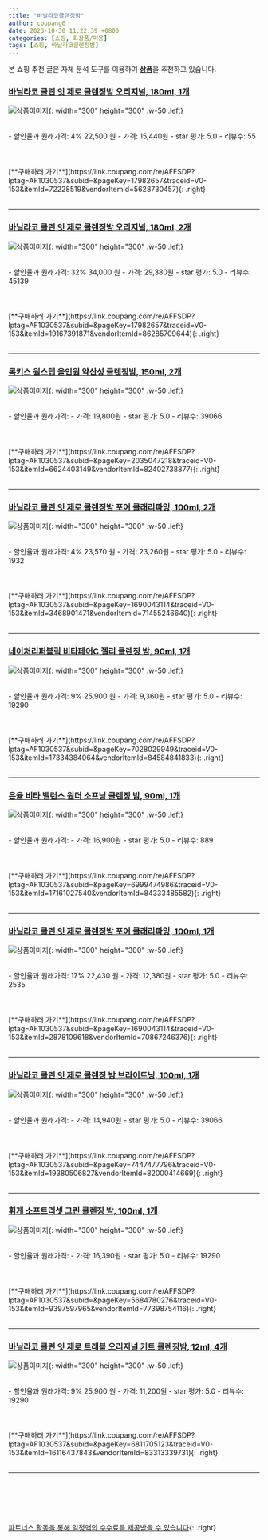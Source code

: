 ```yaml
---
title: "바닐라코클렌징밤"
author: coupang6
date: 2023-10-30 11:22:39 +0800
categories: [쇼핑, 화장품/미용]
tags: [쇼핑, 바닐라코클렌징밤]
---
```


본 쇼핑 추천 글은 자체 분석 도구를 이용하여 [**상품**](https://link.coupang.com/a/bao1ui)을 추천하고 있습니다.

### [바닐라코 클린 잇 제로 클렌징밤 오리지널, 180ml, 1개](https://link.coupang.com/re/AFFSDP?lptag=AF1030537&subid=&pageKey=17982657&traceid=V0-153&itemId=72228519&vendorItemId=5628730457)

![상품이미지](https://thumbnail10.coupangcdn.com/thumbnails/remote/230x230ex/image/retail/images/4583306567003864-10675ed7-82c3-4179-9a37-ef18b1f05891.jpg){: width="300" height="300" .w-50 .left}


<br>
- 할인율과 원래가격: 4%  22,500   원
- 가격: 15,440원
- star 평가: 5.0
- 리뷰수: 55
<br>
<br>
<br>
<br>
[**구매하러 가기**](https://link.coupang.com/re/AFFSDP?lptag=AF1030537&subid=&pageKey=17982657&traceid=V0-153&itemId=72228519&vendorItemId=5628730457){: .right}
<br>
<br>

---

### [바닐라코 클린 잇 제로 클렌징밤 오리지널, 180ml, 2개](https://link.coupang.com/re/AFFSDP?lptag=AF1030537&subid=&pageKey=17982657&traceid=V0-153&itemId=19167391871&vendorItemId=86285709644)

![상품이미지](https://thumbnail7.coupangcdn.com/thumbnails/remote/230x230ex/image/retail/images/066fa2f9-a30d-49f2-a079-5782d6deecc37173628307113087173.png){: width="300" height="300" .w-50 .left}


<br>
- 할인율과 원래가격: 32%  34,000   원
- 가격: 29,380원
- star 평가: 5.0
- 리뷰수: 45139
<br>
<br>
<br>
<br>
[**구매하러 가기**](https://link.coupang.com/re/AFFSDP?lptag=AF1030537&subid=&pageKey=17982657&traceid=V0-153&itemId=19167391871&vendorItemId=86285709644){: .right}
<br>
<br>

---

### [록키스 원스텝 올인원 약산성 클렌징밤, 150ml, 2개](https://link.coupang.com/re/AFFSDP?lptag=AF1030537&subid=&pageKey=2035047218&traceid=V0-153&itemId=6624403149&vendorItemId=82402738877)

![상품이미지](https://thumbnail9.coupangcdn.com/thumbnails/remote/230x230ex/image/vendor_inventory/bfd1/bc1aac0908a5a00bf27296eb561ad19105755d42fe7b22ccf190406b55fc.jpg){: width="300" height="300" .w-50 .left}


<br>
- 할인율과 원래가격: 
- 가격: 19,800원
- star 평가: 5.0
- 리뷰수: 39066
<br>
<br>
<br>
<br>
[**구매하러 가기**](https://link.coupang.com/re/AFFSDP?lptag=AF1030537&subid=&pageKey=2035047218&traceid=V0-153&itemId=6624403149&vendorItemId=82402738877){: .right}
<br>
<br>

---

### [바닐라코 클린 잇 제로 클렌징밤 포어 클래리파잉, 100ml, 2개](https://link.coupang.com/re/AFFSDP?lptag=AF1030537&subid=&pageKey=1690043114&traceid=V0-153&itemId=3468901471&vendorItemId=71455246640)

![상품이미지](https://thumbnail6.coupangcdn.com/thumbnails/remote/230x230ex/image/retail/images/2020/08/11/18/6/c9f27962-1b32-4274-9354-120320cd82a1.jpg){: width="300" height="300" .w-50 .left}


<br>
- 할인율과 원래가격: 4%  23,570   원
- 가격: 23,260원
- star 평가: 5.0
- 리뷰수: 1932
<br>
<br>
<br>
<br>
[**구매하러 가기**](https://link.coupang.com/re/AFFSDP?lptag=AF1030537&subid=&pageKey=1690043114&traceid=V0-153&itemId=3468901471&vendorItemId=71455246640){: .right}
<br>
<br>

---

### [네이처리퍼블릭 비타페어C 젤리 클렌징 밤, 90ml, 1개](https://link.coupang.com/re/AFFSDP?lptag=AF1030537&subid=&pageKey=7028029949&traceid=V0-153&itemId=17334384064&vendorItemId=84584841833)

![상품이미지](https://thumbnail10.coupangcdn.com/thumbnails/remote/230x230ex/image/vendor_inventory/ed74/47d5213143b01beb12691e4441a4cdd1dc913e719de6397af9d12998a34c.jpg){: width="300" height="300" .w-50 .left}


<br>
- 할인율과 원래가격: 9%  25,900   원
- 가격: 9,360원
- star 평가: 5.0
- 리뷰수: 19290
<br>
<br>
<br>
<br>
[**구매하러 가기**](https://link.coupang.com/re/AFFSDP?lptag=AF1030537&subid=&pageKey=7028029949&traceid=V0-153&itemId=17334384064&vendorItemId=84584841833){: .right}
<br>
<br>

---

### [은율 비타 밸런스 원더 소프닝 클렌징 밤, 90ml, 1개](https://link.coupang.com/re/AFFSDP?lptag=AF1030537&subid=&pageKey=6999474986&traceid=V0-153&itemId=17161027540&vendorItemId=84333485582)

![상품이미지](https://thumbnail10.coupangcdn.com/thumbnails/remote/230x230ex/image/retail/images/3583900764788525-01249493-50ab-4421-adba-cb0cbd3e17b4.jpg){: width="300" height="300" .w-50 .left}


<br>
- 할인율과 원래가격: 
- 가격: 16,900원
- star 평가: 5.0
- 리뷰수: 889
<br>
<br>
<br>
<br>
[**구매하러 가기**](https://link.coupang.com/re/AFFSDP?lptag=AF1030537&subid=&pageKey=6999474986&traceid=V0-153&itemId=17161027540&vendorItemId=84333485582){: .right}
<br>
<br>

---

### [바닐라코 클린 잇 제로 클렌징밤 포어 클래리파잉, 100ml, 1개](https://link.coupang.com/re/AFFSDP?lptag=AF1030537&subid=&pageKey=1690043114&traceid=V0-153&itemId=2878109618&vendorItemId=70867246376)

![상품이미지](https://thumbnail7.coupangcdn.com/thumbnails/remote/230x230ex/image/retail/images/250541664813409-ca0797ee-c0f0-4f95-88e2-023cd517a49c.jpg){: width="300" height="300" .w-50 .left}


<br>
- 할인율과 원래가격: 17%  22,430   원
- 가격: 12,380원
- star 평가: 5.0
- 리뷰수: 2535
<br>
<br>
<br>
<br>
[**구매하러 가기**](https://link.coupang.com/re/AFFSDP?lptag=AF1030537&subid=&pageKey=1690043114&traceid=V0-153&itemId=2878109618&vendorItemId=70867246376){: .right}
<br>
<br>

---

### [바닐라코 클린 잇 제로 클렌징 밤 브라이트닝, 100ml, 1개](https://link.coupang.com/re/AFFSDP?lptag=AF1030537&subid=&pageKey=7447477796&traceid=V0-153&itemId=19380506827&vendorItemId=82000414669)

![상품이미지](https://thumbnail7.coupangcdn.com/thumbnails/remote/230x230ex/image/retail/images/4701848977999651-386d4d50-7081-4162-94d8-88def400178c.jpg){: width="300" height="300" .w-50 .left}


<br>
- 할인율과 원래가격: 
- 가격: 14,940원
- star 평가: 5.0
- 리뷰수: 39066
<br>
<br>
<br>
<br>
[**구매하러 가기**](https://link.coupang.com/re/AFFSDP?lptag=AF1030537&subid=&pageKey=7447477796&traceid=V0-153&itemId=19380506827&vendorItemId=82000414669){: .right}
<br>
<br>

---

### [휘게 소프트리셋 그린 클렌징 밤, 100ml, 1개](https://link.coupang.com/re/AFFSDP?lptag=AF1030537&subid=&pageKey=5684780276&traceid=V0-153&itemId=9397597965&vendorItemId=77398754116)

![상품이미지](https://thumbnail6.coupangcdn.com/thumbnails/remote/230x230ex/image/rs_quotation_api/a8mhlkzw/7062cb8cd24642ddb454d02c231b83b2.jpg){: width="300" height="300" .w-50 .left}


<br>
- 할인율과 원래가격: 
- 가격: 16,390원
- star 평가: 5.0
- 리뷰수: 19290
<br>
<br>
<br>
<br>
[**구매하러 가기**](https://link.coupang.com/re/AFFSDP?lptag=AF1030537&subid=&pageKey=5684780276&traceid=V0-153&itemId=9397597965&vendorItemId=77398754116){: .right}
<br>
<br>

---

### [바닐라코 클린 잇 제로 트래블 오리지널 키트 클렌징밤, 12ml, 4개](https://link.coupang.com/re/AFFSDP?lptag=AF1030537&subid=&pageKey=6811705123&traceid=V0-153&itemId=16116437843&vendorItemId=83313339731)

![상품이미지](https://thumbnail10.coupangcdn.com/thumbnails/remote/230x230ex/image/retail/images/2022/09/28/13/6/8c4a1245-a8f9-4cbb-ae68-5058c8583ce7.jpg){: width="300" height="300" .w-50 .left}


<br>
- 할인율과 원래가격: 9%  25,900   원
- 가격: 11,200원
- star 평가: 5.0
- 리뷰수: 19290
<br>
<br>
<br>
<br>
[**구매하러 가기**](https://link.coupang.com/re/AFFSDP?lptag=AF1030537&subid=&pageKey=6811705123&traceid=V0-153&itemId=16116437843&vendorItemId=83313339731){: .right}
<br>
<br>

---
<br><br><br><br><br> [파트너스 활동을 통해 일정액의 수수료를 제공받을 수 있습니다](https://link.coupang.com/a/bao1ui){: .right}